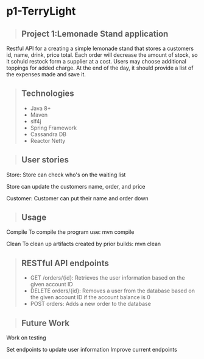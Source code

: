 # p1-TerryLight

> ## Project 1:Lemonade Stand application
Restful API for a creating a simple lemonade stand that stores a customers id, name, drink, price total.
Each order will decrease the amount of stock, so it sohuld restock form a supplier at a cost.
Users may choose additional toppings for added charge.
At the end of the day, it should provide a list of the expenses made and save it.

> ## Technologies
> - Java 8+
> - Maven
> - slf4j
> - Spring Framework
> - Cassandra DB
> - Reactor Netty

> ## User stories
Store:
Store can check who's on the waiting list

Store can update the customers name, order, and price

Customer:
Customer can put their name and order down


> ## Usage
Compile
To compile the program use: mvn compile

Clean
To clean up artifacts created by prior builds:
mvn clean

> ## RESTful API endpoints
> - GET /orders/{id}: Retrieves the user information based on the given account ID
> - DELETE orders/{id}: Removes a user from the database based on the given account ID if the account balance is 0
> - POST orders: Adds a new order to the database


> ## Future Work
Work on testing

Set endpoints to update user information
Improve current endpoints
